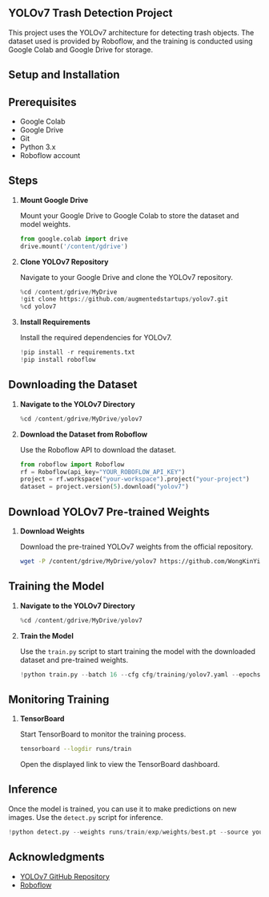## YOLOv7 Trash Detection Project

This project uses the YOLOv7 architecture for detecting trash objects. The dataset used is provided by Roboflow, and the training is conducted using Google Colab and Google Drive for storage.

## Setup and Installation

## Prerequisites

- Google Colab
- Google Drive
- Git
- Python 3.x
- Roboflow account

## Steps

1. **Mount Google Drive**

   Mount your Google Drive to Google Colab to store the dataset and model weights.

   ```python
   from google.colab import drive
   drive.mount('/content/gdrive')
   ```

2. **Clone YOLOv7 Repository**

   Navigate to your Google Drive and clone the YOLOv7 repository.

   ```python
   %cd /content/gdrive/MyDrive
   !git clone https://github.com/augmentedstartups/yolov7.git
   %cd yolov7
   ```

3. **Install Requirements**

   Install the required dependencies for YOLOv7.

   ```python
   !pip install -r requirements.txt
   !pip install roboflow
   ```

## Downloading the Dataset

1. **Navigate to the YOLOv7 Directory**

   ```python
   %cd /content/gdrive/MyDrive/yolov7
   ```

2. **Download the Dataset from Roboflow**

   Use the Roboflow API to download the dataset.

   ```python
   from roboflow import Roboflow
   rf = Roboflow(api_key="YOUR_ROBOFLOW_API_KEY")
   project = rf.workspace("your-workspace").project("your-project")
   dataset = project.version(5).download("yolov7")
   ```

## Download YOLOv7 Pre-trained Weights

1. **Download Weights**

   Download the pre-trained YOLOv7 weights from the official repository.

   ```bash
   wget -P /content/gdrive/MyDrive/yolov7 https://github.com/WongKinYiu/yolov7/releases/download/v0.1/yolov7.pt
   ```

## Training the Model

1. **Navigate to the YOLOv7 Directory**

   ```python
   %cd /content/gdrive/MyDrive/yolov7
   ```

2. **Train the Model**

   Use the `train.py` script to start training the model with the downloaded dataset and pre-trained weights.

   ```python
   !python train.py --batch 16 --cfg cfg/training/yolov7.yaml --epochs 55 --data {dataset.location}/data.yaml --weights 'yolov7.pt' --device 0
   ```

## Monitoring Training

1. **TensorBoard**

   Start TensorBoard to monitor the training process.

   ```bash
   tensorboard --logdir runs/train
   ```

   Open the displayed link to view the TensorBoard dashboard.

## Inference

Once the model is trained, you can use it to make predictions on new images. Use the `detect.py` script for inference.

```python
!python detect.py --weights runs/train/exp/weights/best.pt --source your_image_or_video_path
```

## Acknowledgments

- [YOLOv7 GitHub Repository](https://github.com/WongKinYiu/yolov7)
- [Roboflow](https://roboflow.com/)
